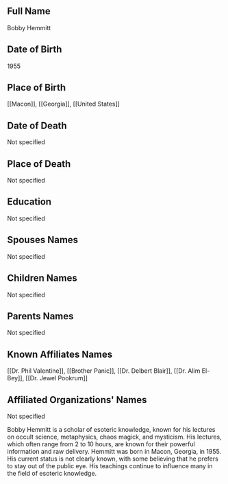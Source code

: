 ## Full Name
Bobby Hemmitt

## Date of Birth
1955

## Place of Birth
[[Macon]], [[Georgia]], [[United States]]

## Date of Death
Not specified

## Place of Death
Not specified

## Education
Not specified

## Spouses Names
Not specified

## Children Names
Not specified

## Parents Names
Not specified

## Known Affiliates Names
[[Dr. Phil Valentine]], [[Brother Panic]], [[Dr. Delbert Blair]], [[Dr. Alim El-Bey]], [[Dr. Jewel Pookrum]]

## Affiliated Organizations' Names
Not specified

Bobby Hemmitt is a scholar of esoteric knowledge, known for his lectures on occult science, metaphysics, chaos magick, and mysticism. His lectures, which often range from 2 to 10 hours, are known for their powerful information and raw delivery. Hemmitt was born in Macon, Georgia, in 1955. His current status is not clearly known, with some believing that he prefers to stay out of the public eye. His teachings continue to influence many in the field of esoteric knowledge.
